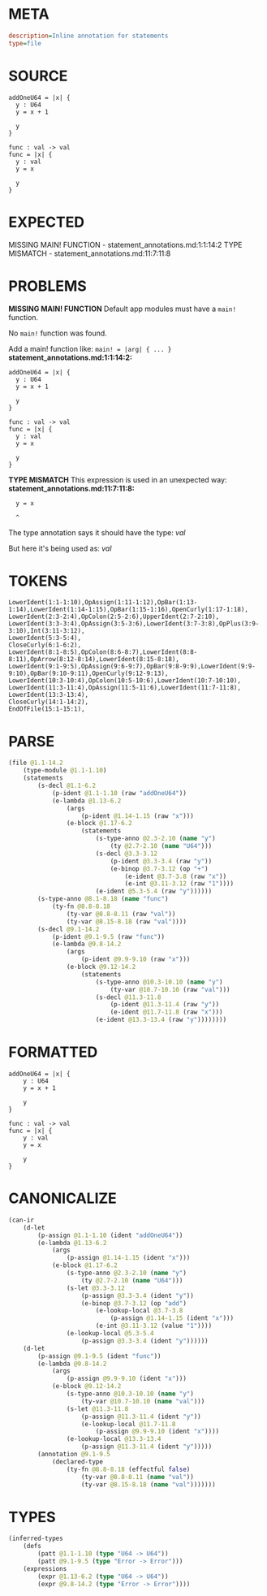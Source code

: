 # META
~~~ini
description=Inline annotation for statements
type=file
~~~
# SOURCE
~~~roc
addOneU64 = |x| {
  y : U64
  y = x + 1

  y
}

func : val -> val
func = |x| {
  y : val
  y = x

  y
}
~~~
# EXPECTED
MISSING MAIN! FUNCTION - statement_annotations.md:1:1:14:2
TYPE MISMATCH - statement_annotations.md:11:7:11:8
# PROBLEMS
**MISSING MAIN! FUNCTION**
Default app modules must have a `main!` function.

No `main!` function was found.

Add a main! function like:
`main! = |arg| { ... }`
**statement_annotations.md:1:1:14:2:**
```roc
addOneU64 = |x| {
  y : U64
  y = x + 1

  y
}

func : val -> val
func = |x| {
  y : val
  y = x

  y
}
```


**TYPE MISMATCH**
This expression is used in an unexpected way:
**statement_annotations.md:11:7:11:8:**
```roc
  y = x
```
      ^

The type annotation says it should have the type:
    _val_

But here it's being used as:
    _val_

# TOKENS
~~~zig
LowerIdent(1:1-1:10),OpAssign(1:11-1:12),OpBar(1:13-1:14),LowerIdent(1:14-1:15),OpBar(1:15-1:16),OpenCurly(1:17-1:18),
LowerIdent(2:3-2:4),OpColon(2:5-2:6),UpperIdent(2:7-2:10),
LowerIdent(3:3-3:4),OpAssign(3:5-3:6),LowerIdent(3:7-3:8),OpPlus(3:9-3:10),Int(3:11-3:12),
LowerIdent(5:3-5:4),
CloseCurly(6:1-6:2),
LowerIdent(8:1-8:5),OpColon(8:6-8:7),LowerIdent(8:8-8:11),OpArrow(8:12-8:14),LowerIdent(8:15-8:18),
LowerIdent(9:1-9:5),OpAssign(9:6-9:7),OpBar(9:8-9:9),LowerIdent(9:9-9:10),OpBar(9:10-9:11),OpenCurly(9:12-9:13),
LowerIdent(10:3-10:4),OpColon(10:5-10:6),LowerIdent(10:7-10:10),
LowerIdent(11:3-11:4),OpAssign(11:5-11:6),LowerIdent(11:7-11:8),
LowerIdent(13:3-13:4),
CloseCurly(14:1-14:2),
EndOfFile(15:1-15:1),
~~~
# PARSE
~~~clojure
(file @1.1-14.2
	(type-module @1.1-1.10)
	(statements
		(s-decl @1.1-6.2
			(p-ident @1.1-1.10 (raw "addOneU64"))
			(e-lambda @1.13-6.2
				(args
					(p-ident @1.14-1.15 (raw "x")))
				(e-block @1.17-6.2
					(statements
						(s-type-anno @2.3-2.10 (name "y")
							(ty @2.7-2.10 (name "U64")))
						(s-decl @3.3-3.12
							(p-ident @3.3-3.4 (raw "y"))
							(e-binop @3.7-3.12 (op "+")
								(e-ident @3.7-3.8 (raw "x"))
								(e-int @3.11-3.12 (raw "1"))))
						(e-ident @5.3-5.4 (raw "y"))))))
		(s-type-anno @8.1-8.18 (name "func")
			(ty-fn @8.8-8.18
				(ty-var @8.8-8.11 (raw "val"))
				(ty-var @8.15-8.18 (raw "val"))))
		(s-decl @9.1-14.2
			(p-ident @9.1-9.5 (raw "func"))
			(e-lambda @9.8-14.2
				(args
					(p-ident @9.9-9.10 (raw "x")))
				(e-block @9.12-14.2
					(statements
						(s-type-anno @10.3-10.10 (name "y")
							(ty-var @10.7-10.10 (raw "val")))
						(s-decl @11.3-11.8
							(p-ident @11.3-11.4 (raw "y"))
							(e-ident @11.7-11.8 (raw "x")))
						(e-ident @13.3-13.4 (raw "y"))))))))
~~~
# FORMATTED
~~~roc
addOneU64 = |x| {
	y : U64
	y = x + 1

	y
}

func : val -> val
func = |x| {
	y : val
	y = x

	y
}
~~~
# CANONICALIZE
~~~clojure
(can-ir
	(d-let
		(p-assign @1.1-1.10 (ident "addOneU64"))
		(e-lambda @1.13-6.2
			(args
				(p-assign @1.14-1.15 (ident "x")))
			(e-block @1.17-6.2
				(s-type-anno @2.3-2.10 (name "y")
					(ty @2.7-2.10 (name "U64")))
				(s-let @3.3-3.12
					(p-assign @3.3-3.4 (ident "y"))
					(e-binop @3.7-3.12 (op "add")
						(e-lookup-local @3.7-3.8
							(p-assign @1.14-1.15 (ident "x")))
						(e-int @3.11-3.12 (value "1"))))
				(e-lookup-local @5.3-5.4
					(p-assign @3.3-3.4 (ident "y"))))))
	(d-let
		(p-assign @9.1-9.5 (ident "func"))
		(e-lambda @9.8-14.2
			(args
				(p-assign @9.9-9.10 (ident "x")))
			(e-block @9.12-14.2
				(s-type-anno @10.3-10.10 (name "y")
					(ty-var @10.7-10.10 (name "val")))
				(s-let @11.3-11.8
					(p-assign @11.3-11.4 (ident "y"))
					(e-lookup-local @11.7-11.8
						(p-assign @9.9-9.10 (ident "x"))))
				(e-lookup-local @13.3-13.4
					(p-assign @11.3-11.4 (ident "y")))))
		(annotation @9.1-9.5
			(declared-type
				(ty-fn @8.8-8.18 (effectful false)
					(ty-var @8.8-8.11 (name "val"))
					(ty-var @8.15-8.18 (name "val")))))))
~~~
# TYPES
~~~clojure
(inferred-types
	(defs
		(patt @1.1-1.10 (type "U64 -> U64"))
		(patt @9.1-9.5 (type "Error -> Error")))
	(expressions
		(expr @1.13-6.2 (type "U64 -> U64"))
		(expr @9.8-14.2 (type "Error -> Error"))))
~~~
